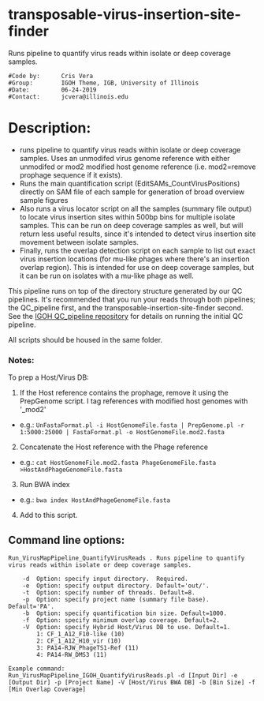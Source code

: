 # transposable-virus-insertion-site-finder
Runs pipeline to quantify virus reads within isolate or deep coverage samples.

```
#Code by:      Cris Vera
#Group:        IGOH Theme, IGB, University of Illinois
#Date:         06-24-2019
#Contact:      jcvera@illinois.edu
```
# Description: 
+ runs pipeline to quantify virus reads within isolate or deep coverage samples. Uses an unmodifed virus genome reference with either unmodifed or mod2 modified host genome reference (i.e. mod2=remove prophage sequence if it exists).
+ Runs the main quantification script (EditSAMs_CountVirusPositions) directly on SAM file of each sample for generation of broad overview sample figures
+ Also runs a virus locator script on all the samples (summary file output) to locate virus insertion sites within 500bp bins for multiple isolate samples. This can be run on deep coverage samples as well, but will return less useful results, since it's intended to detect virus insertion site movement between isolate samples.
+ Finally, runs the overlap detection script on each sample to list out exact virus insertion locations (for mu-like phages where there's an insertion overlap region). This is intended for use on deep coverage samples, but it can be run on isolates with a mu-like phage as well.

This pipeline runs on top of the directory structure generated by our QC pipelines. It's recommended that you run your reads through both pipelines; the QC_pipeline first, and the transposable-insertion-site-finder second. See the [IGOH QC_pipeline repository](https://github.com/igoh-illinois/QC_pipeline) for details on running the initial QC pipeline. 

All scripts should be housed in the same folder. 


### Notes:
To prep a Host/Virus DB:
1. If the Host reference contains the prophage, remove it using the PrepGenome script.  I tag references with modified host genomes with '_mod2'
  - e.g.: `UnFastaFormat.pl -i HostGenomeFile.fasta | PrepGenome.pl -r 1:5000:25000 | FastaFormat.pl -o HostGenomeFile.mod2.fasta`
2. Concatenate the Host reference with the Phage reference
  - e.g.: `cat HostGenomeFile.mod2.fasta PhageGenomeFile.fasta >HostAndPhageGenomeFile.fasta`
3. Run BWA index
  - e.g.: `bwa index HostAndPhageGenomeFile.fasta`
4. Add to this script.

## Command line options: 
```
Run_VirusMapPipeline_QuantifyVirusReads . Runs pipeline to quantify virus reads within isolate or deep coverage samples.

	-d  Option: specify input directory.  Required.
	-e  Option: specify output directory. Default='out/'.
	-t  Option: specify number of threads. Default=8.
	-p  Option: specify project name (summary file base). Default='PA'.
	-b  Option: specify quantification bin size. Default=1000.
	-f  Option: specify minimum overlap coverage. Default=2.
	-V  Option: specify Hybrid Host/Virus DB to use. Default=1.
		1: CF_1_A12_F10-like (10)
		2: CF_1_A12_H10_vir (10)
		3: PA14-RJW_PhageTS1-Ref (11)
		4: PA14-RW_DMS3 (11)

Example command: 
Run_VirusMapPipeline_IGOH_QuantifyVirusReads.pl -d [Input Dir] -e [Output Dir] -p [Project Name] -V [Host/Virus BWA DB] -b [Bin Size] -f [Min Overlap Coverage]
```

